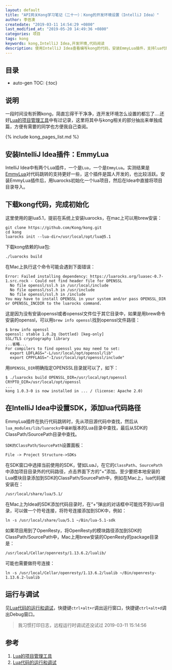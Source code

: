 ```yaml
---
layout: default
title: "API网关Kong学习笔记（二十一）：Kong的开发环境设置（IntelliJ Idea）"
author: 李佶澳
createdate: "2019-03-11 14:54:29 +0800"
last_modified_at: "2019-05-20 14:49:36 +0800"
categories: 项目
tags: kong
keywords: kong,IntelliJ Idea,开发环境,代码阅读
description: 使用IntelliJ Idea查看编写kong的代码，安装EmmyLua插件，支持lua代码跳转和debug，luarocs安装依赖
---
```


## 目录
* auto-gen TOC:
{:toc}

## 说明

一段时间没有折腾kong，简直忘得干干净净，连开发环境怎么设置的都忘了....还好[Lua的项目管理工具][1]中有过记录，这里将其中与kong相关的部分抽出来单独成篇，方便有需要的同学也方便我自己查阅。

{% include kong_pages_list.md %}

## 安装IntelliJ Idea插件：EmmyLua

IntelliJ Idea中有两个Lua插件，一个是`Lua`，一个是`EmmyLua`。实测结果是[EmmyLua](https://github.com/EmmyLua)对代码跳转的支持更好一些，这个插件是国人开发的，也比较活跃。安装EmmyLua插件后，用luarocks初始化一个lua项目，然后在Idea中直接将项目目录导入。

## 下载kong代码，完成初始化

这里使用的是lua5.1，提前在系统上安装luarocks，在mac上可以用brew安装：

	git clone https://github.com/Kong/kong.git
	cd kong
	luarocks init --lua-dir=/usr/local/opt/lua@5.1

下载kong依赖的lua包:

	./luarocks build

在Mac上执行这个命令可能会遇到下面错误： 

```
Error: Failed installing dependency: https://luarocks.org/luasec-0.7-1.src.rock - Could not find header file for OPENSSL
  No file openssl/ssl.h in /usr/local/include
  No file openssl/ssl.h in /usr/include
  No file openssl/ssl.h in /include
You may have to install OPENSSL in your system and/or pass OPENSSL_DIR or OPENSSL_INCDIR to the luarocks command.
```

这是因为没有安装openssl或者openssl文件位于其它目录中，如果是用brew命令安装的openssl，可以用`brew info openssl`找到openssl文件路径：

```
$ brew info openssl
openssl: stable 1.0.2q (bottled) [keg-only]
SSL/TLS cryptography library
...省略...
For compilers to find openssl you may need to set:
  export LDFLAGS="-L/usr/local/opt/openssl/lib"
  export CPPFLAGS="-I/usr/local/opt/openssl/include"
```

用`OPENSSL_DIR`明确指定OPENSSL目录就可以了，如下：

	$ ./luarocks build OPENSSL_DIR=/usr/local/opt/openssl   CRYPTO_DIR=/usr/local/opt/openssl
	...
	kong 1.0.3-0 is now installed in ... / (license: Apache 2.0)

## 在IntelliJ Idea中设置SDK，添加lua代码路径

EmmyLua插件在执行代码跳转时，先从项目源代码中查找，然后从`lua_modules/lib/luarocks`中`最新`版本的Lua目录中查找，最后从SDK的ClassPath/SourcePath目录中查找。

`SDK的ClassPath/SourcePath`设置面板：

	File -> Project Structure->SDKs

在SDK窗口中选择当前使用的SDK，譬如LuaJ，在它的`ClassPath`、`SourcePath`中添加项目目录外的代码路径，点击界面下方的“+”添加。至少要把本地安装的Lua模块目录添加到SDK的ClassPath/SourcePath中，例如在Mac上，lua代码被安装在：

	/usr/local/share/lua/5.1/

在Mac上为Idea的SDK添加代码目录时，在“+”弹出的对话框中可能找不到/usr目录，可以做一个符号连接，将符号连接添加到SDK中，例如：

	ln -s /usr/local/share/lua/5.1 ~/Bin/lua-5.1-sdk

如果项目用到了OpenResty，将OpenResty的模块路径添加到SDK的ClassPath/SourcePath中，Mac上用brew安装的OpenResty的package目录是：

	/usr/local/Cellar/openresty/1.13.6.2/lualib/

可能也需要做符号连接：

	ln -s /usr/local/Cellar/openresty/1.13.6.2/lualib ~/Bin/openresty-1.13.6.2-lualib

## 运行与调试

见[Lua代码的运行和调试][2]，快捷键`ctrl+alt+r`调出运行窗口，快捷键`ctrl+alt+d`调出Debug窗口。

>我习惯打印日志，远程运行时调试还没试过 2019-03-11 15:14:56

## 参考

1. [Lua的项目管理工具][1]
2. [Lua代码的运行和调试][2]

[1]: https://www.lijiaocn.com/%E7%BC%96%E7%A8%8B/2018/10/22/language-lua-study.html#lua%E7%9A%84%E9%A1%B9%E7%9B%AE%E7%AE%A1%E7%90%86%E5%B7%A5%E5%85%B7 "Lua的项目管理工具"
[2]: https://www.lijiaocn.com/%E7%BC%96%E7%A8%8B/2018/10/22/language-lua-study.html#lua%E4%BB%A3%E7%A0%81%E7%9A%84%E8%B0%83%E8%AF%95%E6%96%B9%E6%B3%95 "Lua代码的运行和调试"
